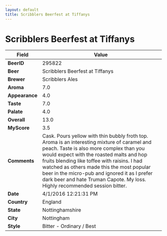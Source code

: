 ```yaml
---
layout: default
title: Scribblers Beerfest at Tiffanys
---
```


# Scribblers Beerfest at Tiffanys

| Field         | Value     |
|---------------|-----------|
| **BeerID** | 295822 |
| **Beer** | Scribblers Beerfest at Tiffanys |
| **Brewer** | Scribblers Ales |
| **Aroma** | 7.0 |
| **Appearance** | 4.0 |
| **Taste** | 7.0 |
| **Palate** | 4.0 |
| **Overall** | 13.0 |
| **MyScore** | 3.5 |
| **Comments** | Cask. Pours yellow with thin bubbly froth top. Aroma is an interesting mixture of caramel and peach. Taste is also more complex than you would expect with the roasted malts and hop fruits blending like toffee with raisins. I had watched as others made this the most popular beer in the micro-pub and ignored it as I prefer dark beer and hate Truman Capote. My loss. Highly recommended session bitter. |
| **Date** | 4/1/2016 12:21:31 PM |
| **Country** | England |
| **State** | Nottinghamshire |
| **City** | Nottingham |
| **Style** | Bitter - Ordinary / Best |
